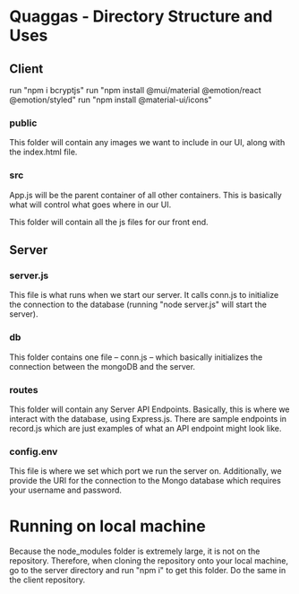 # Quaggas - Directory Structure and Uses

## Client
run "npm i bcryptjs"
run "npm install @mui/material @emotion/react @emotion/styled"
run "npm install @material-ui/icons"

### public
This folder will contain any images we want to include in our UI, along with the index.html file.

### src
App.js will be the parent container of all other containers. This is basically what will control what goes where in our UI.

This folder will contain all the js files for our front end. 

## Server

### server.js
This file is what runs when we start our server. It calls conn.js to initialize the connection to the database (running "node server.js" will start the server).

### db
This folder contains one file – conn.js – which basically initializes the connection between the mongoDB and the server.

### routes
This folder will contain any Server API Endpoints. Basically, this is where we interact with the database, using Express.js. There are sample endpoints in record.js which are just examples of what an API endpoint might look like.

### config.env
This file is where we set which port we run the server on. Additionally, we provide the URI for the connection to the Mongo database which requires your username and password.

# Running on local machine
Because the node_modules folder is extremely large, it is not on the repository. Therefore, when cloning the repository onto your local machine, go to the server directory and run "npm i" to get this folder. Do the same in the client repository.
